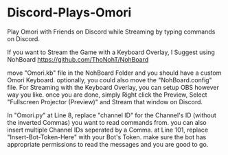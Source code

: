 # Discord-Plays-Omori
Play Omori with Friends on Discord while Streaming by typing commands on Discord.

If you want to Stream the Game with a Keyboard Overlay, I Suggest using NohBoard 
https://github.com/ThoNohT/NohBoard

move "Omori.kb" file in the NohBoard Folder and you should have a custom Omori Keyboard. optionally, you could also move the "NohBoard.config" file.
For Streaming with the Keyboard Overlay, you can setup OBS however way you like. once you are done, simply Right click the Preview, Select "Fullscreen Projector (Preview)" and Stream that window on Discord.

In "Omori.py"
at Line 8, replace "channel ID" for the Channel's ID (without the inverted Commas) you want to read commands from. you can also insert multiple Channel IDs seperated by a Comma.
at Line 101, replace "Insert-Bot-Token-Here" with your Bot's Token. make sure the bot has appropriate permissions to read the messages and you are good to go.
